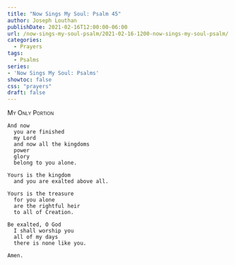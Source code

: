```yaml
---
title: "Now Sings My Soul: Psalm 45"
author: Joseph Louthan
publishDate: 2021-02-16T12:00:00-06:00
url: /now-sings-my-soul-psalm/2021-02-16-1200-now-sings-my-soul-psalm/
categories:
  - Prayers
tags:
  - Psalms
series:
- 'Now Sings My Soul: Psalms'
showtoc: false
css: "prayers"
draft: false
---
```

<div style="font-variant: small-caps;">
My Only Portion
</div>

```text
And now
  you are finished
  my Lord
  and now all the kingdoms
  power
  glory
  belong to you alone.

Yours is the kingdom
  and you are exalted above all.

Yours is the treasure
  for you alone
  are the rightful heir
  to all of Creation.

Be exalted, O God
  I shall worship you
  all of my days
  there is none like you.

Amen.
```
